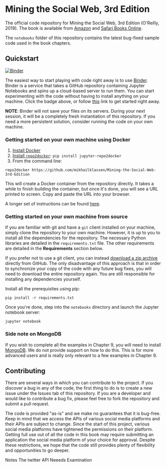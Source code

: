 # Mining the Social Web, 3rd Edition

The official code repository for Mining the Social Web, 3rd Edition (O'Reilly, 2019). The book is available from [Amazon](https://www.amazon.com/dp/1491985046/ref=cm_sw_r_cp_ep_dp_6M-hCbNY7BGB7) and [Safari Books Online](http://shop.oreilly.com/product/0636920056751.do).

The `notebooks` folder of this repository contains the latest bug-fixed sample code used in the book chapters.

## Quickstart

[![Binder](https://mybinder.org/badge_logo.svg)](https://mybinder.org/v2/gh/mikhailklassen/Mining-the-Social-Web-3rd-Edition/master?filepath=notebooks%2F)

The easiest way to start playing with code right away is to use [Binder](https://mybinder.org). Binder is a service that takes a GitHub repository containing Jupyter Notebooks and spins up a cloud-based server to run them. You can start experimenting with the code without having to install anything on your machine. Click the badge above, or follow [this](https://mybinder.org/v2/gh/mikhailklassen/Mining-the-Social-Web-3rd-Edition/binder?filepath=notebooks%2F) link to get started right away.

**NOTE**: Binder will not save your files on its servers. During your next session, it will be a completely fresh instantiation of this repository. If you need a more persistent solution, consider running the code on your own machine.

### Getting started on your own machine using Docker

1. [Install Docker](https://www.docker.com/products/docker-desktop)
2. [Install `repo2docker`](https://github.com/jupyter/repo2docker): `pip install jupyter-repo2docker`
3. From the command line: 

```
repo2docker https://github.com/mikhailklassen/Mining-the-Social-Web-3rd-Edition
```

This will create a Docker container from the repository directly. It takes a while to finish building the container, but once it's done, you will see a URL printed to screen. Copy and paste the URL into your browser.

A longer set of instructions can be found [here](https://towardsdatascience.com/docker-without-the-hassle-b98447caedd8).

### Getting started on your own machine from source 

If you are familiar with git and have a `git` client installed on your machine, simply clone the repository to your own machine. However, it is up to you to install all the dependencies for the repository. The necessary Python libraries are detailed in the `requirements.txt` file. The other requirements are detailed in the **Requirements** section below.

If you prefer not to use a git client, you can instead [download a zip archive](https://github.com/mikhailklassen/Mining-the-Social-Web-3rd-Edition/archive/master.zip) directly from GitHub. The only disadvantage of this approach is that in order to synchronize your copy of the code with any future bug fixes, you will need to download the entire repository again. You are still responsible for installing any dependencies yourself.

Install all the prerequisites using pip:
```
pip install -r requirements.txt
```

Once you're done, step into the `notebooks` directory and launch the Jupyter notebook server:
```
jupyter notebook
```

### Side note on MongoDB

If you wish to complete all the examples in Chapter 9, you will need to install [MongoDB](https://www.mongodb.com/). We do not provide support on how to do this. This is for more advanced users and is really only relevant to a few examples in Chapter 9.

## Contributing

There are several ways in which you can contribute to the project. If you discover a bug in any of the code, the first thing to do is to create a new issue under the Issues tab of this repository. If you are a developer and would like to contribute a bug fix, please feel free to fork the repository and submit a pull request.

The code is provided "as-is" and we make no guarantees that it is bug-free. Keep in mind that we access the APIs of various social media platforms and their APIs are subject to change. Since the start of this project, various social media platforms have tightened the permissions on their platform. Getting full use out of all the code in this book may require submitting an application the social media platform of your choice for approval. Despite these restrictions, we hope that the code still provides plenty of flexibility and opportunities to go deeper.


 Notes
The twitter API Neeeds Examination